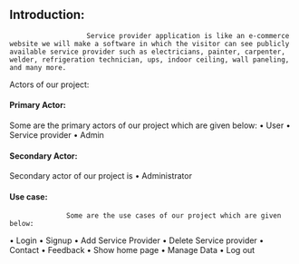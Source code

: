 ## Introduction:
                       Service provider application is like an e-commerce website we will make a software in which the visitor can see publicly available service provider such as electricians, painter, carpenter, welder, refrigeration technician, ups, indoor ceiling, wall paneling, and many more. 
Actors of our project:                                    
#### Primary Actor:
Some are the primary actors of our project which are given below:
•	User
•	Service provider
•	Admin
#### Secondary Actor:
Secondary actor of our project is
•	Administrator
#### Use case:
                  Some are the use cases of our project which are given below:
•	Login
•	Signup
•	Add Service Provider
•	Delete Service provider
•	Contact 
•	Feedback
•	Show home page
•	Manage Data
•	Log out

